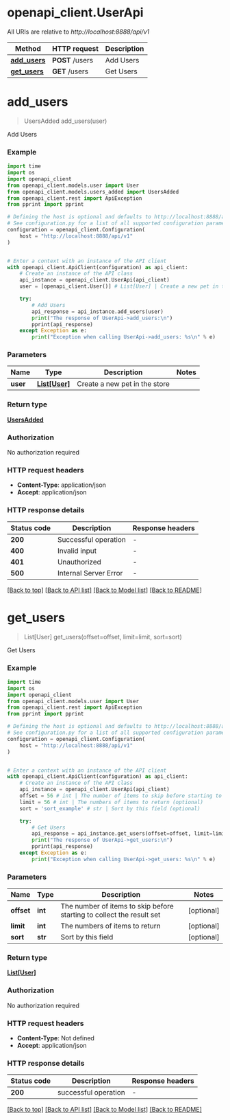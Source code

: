 # openapi_client.UserApi

All URIs are relative to *http://localhost:8888/api/v1*

Method | HTTP request | Description
------------- | ------------- | -------------
[**add_users**](UserApi.md#add_users) | **POST** /users | Add Users
[**get_users**](UserApi.md#get_users) | **GET** /users | Get Users


# **add_users**
> UsersAdded add_users(user)

Add Users

### Example

```python
import time
import os
import openapi_client
from openapi_client.models.user import User
from openapi_client.models.users_added import UsersAdded
from openapi_client.rest import ApiException
from pprint import pprint

# Defining the host is optional and defaults to http://localhost:8888/api/v1
# See configuration.py for a list of all supported configuration parameters.
configuration = openapi_client.Configuration(
    host = "http://localhost:8888/api/v1"
)


# Enter a context with an instance of the API client
with openapi_client.ApiClient(configuration) as api_client:
    # Create an instance of the API class
    api_instance = openapi_client.UserApi(api_client)
    user = [openapi_client.User()] # List[User] | Create a new pet in the store

    try:
        # Add Users
        api_response = api_instance.add_users(user)
        print("The response of UserApi->add_users:\n")
        pprint(api_response)
    except Exception as e:
        print("Exception when calling UserApi->add_users: %s\n" % e)
```


### Parameters

Name | Type | Description  | Notes
------------- | ------------- | ------------- | -------------
 **user** | [**List[User]**](User.md)| Create a new pet in the store | 

### Return type

[**UsersAdded**](UsersAdded.md)

### Authorization

No authorization required

### HTTP request headers

 - **Content-Type**: application/json
 - **Accept**: application/json

### HTTP response details
| Status code | Description | Response headers |
|-------------|-------------|------------------|
**200** | Successful operation |  -  |
**400** | Invalid input |  -  |
**401** | Unauthorized |  -  |
**500** | Internal Server Error |  -  |

[[Back to top]](#) [[Back to API list]](../README.md#documentation-for-api-endpoints) [[Back to Model list]](../README.md#documentation-for-models) [[Back to README]](../README.md)

# **get_users**
> List[User] get_users(offset=offset, limit=limit, sort=sort)

Get Users

### Example

```python
import time
import os
import openapi_client
from openapi_client.models.user import User
from openapi_client.rest import ApiException
from pprint import pprint

# Defining the host is optional and defaults to http://localhost:8888/api/v1
# See configuration.py for a list of all supported configuration parameters.
configuration = openapi_client.Configuration(
    host = "http://localhost:8888/api/v1"
)


# Enter a context with an instance of the API client
with openapi_client.ApiClient(configuration) as api_client:
    # Create an instance of the API class
    api_instance = openapi_client.UserApi(api_client)
    offset = 56 # int | The number of items to skip before starting to collect the result set (optional)
    limit = 56 # int | The numbers of items to return (optional)
    sort = 'sort_example' # str | Sort by this field (optional)

    try:
        # Get Users
        api_response = api_instance.get_users(offset=offset, limit=limit, sort=sort)
        print("The response of UserApi->get_users:\n")
        pprint(api_response)
    except Exception as e:
        print("Exception when calling UserApi->get_users: %s\n" % e)
```


### Parameters

Name | Type | Description  | Notes
------------- | ------------- | ------------- | -------------
 **offset** | **int**| The number of items to skip before starting to collect the result set | [optional] 
 **limit** | **int**| The numbers of items to return | [optional] 
 **sort** | **str**| Sort by this field | [optional] 

### Return type

[**List[User]**](User.md)

### Authorization

No authorization required

### HTTP request headers

 - **Content-Type**: Not defined
 - **Accept**: application/json

### HTTP response details
| Status code | Description | Response headers |
|-------------|-------------|------------------|
**200** | successful operation |  -  |

[[Back to top]](#) [[Back to API list]](../README.md#documentation-for-api-endpoints) [[Back to Model list]](../README.md#documentation-for-models) [[Back to README]](../README.md)

